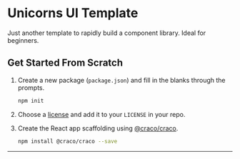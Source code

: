 # Unicorns UI Template

Just another template to rapidly build a component library. Ideal for beginners.

## Get Started From Scratch

1. Create a new package (`package.json`) and fill in the blanks through the prompts.

   ```bash
   npm init
   ```

1. Choose a [license](choosealicense.com) and add it to your `LICENSE` in your repo.

1. Create the React app scaffolding using [@craco/craco](craco).

   ```bash
   npm install @craco/craco --save
   ```

---

[craco]: https://github.com/gsoft-inc/craco/blob/master/packages/craco/README.md#installation
[choosealicense.com]: https://choosealicense.com/
[.gitignore]: https://www.toptal.com/developers/gitignore
